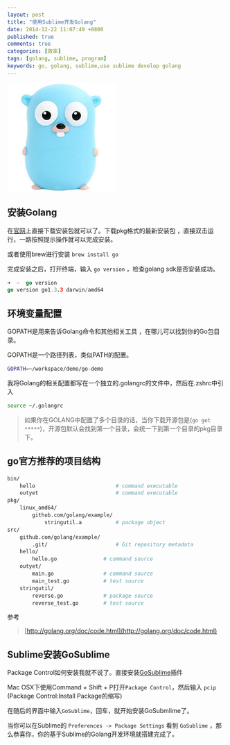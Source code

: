 ```yaml
---
layout: post
title: "使用Sublime开发Golang"
date: 2014-12-22 11:07:49 +0800
published: true
comments: true
categories: [效率]
tags: [golang, sublime, program]
keywords: go, golang, sublime,use sublime develop golang
---
```


![golang logo](/images/blog/golang.jpg)

## 安装Golang

在[官网](http://golang.org)上直接下载安装包就可以了。下载pkg格式的最新安装包 ，直接双击运行，一路按照提示操作就可以完成安装。

或者使用brew进行安装 `brew install go`

完成安装之后，打开终端，输入 `go version` ，检查golang sdk是否安装成功。

```go
➜  ~  go version
go version go1.3.3 darwin/amd64
```

<!-- more -->

## 环境变量配置

GOPATH是用来告诉Golang命令和其他相关工具 ，在哪儿可以找到你的Go包目录。

GOPATH是一个路径列表，类似PATH的配置。

```bash
GOPATH=~/workspace/demo/go-demo
```
我将Golang的相关配置都写在一个独立的.golangrc的文件中，然后在.zshrc中引入

```bash
source ~/.golangrc
```

> 如果你在GOLANG中配置了多个目录的话，当你下载开源包是(`go get *****`)，开源包默认会找到第一个目录，会统一下到第一个目录的pkg目录下。

## go官方推荐的项目结构

```bash
bin/
    hello                          # command executable
    outyet                         # command executable
pkg/
    linux_amd64/
        github.com/golang/example/
            stringutil.a           # package object
src/
    github.com/golang/example/
        .git/                      # Git repository metadata
	hello/
	    hello.go               # command source
	outyet/
	    main.go                # command source
	    main_test.go           # test source
	stringutil/
	    reverse.go             # package source
	    reverse_test.go        # test source
```

参考
> [http://golang.org/doc/code.html](http://golang.org/doc/code.html)

## Sublime安装GoSublime

Package Control如何安装我就不说了。直接安装[GoSublime](https://github.com/DisposaBoy/GoSublime)插件

Mac OSX下使用Command + Shift + P打开`Package Control`，然后输入 `pcip` (Package Control:Install Package的缩写)

在随后的界面中输入`GoSublime`，回车，就开始安装GoSubmlime了。

当你可以在Sublime的 `Preferences -> Package Settings` 看到 `GoSublime` ，那么恭喜你，你的基于Sublime的Golang开发环境就搭建完成了。
